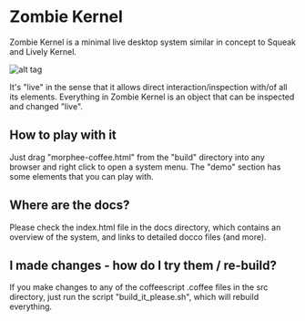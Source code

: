 Zombie Kernel
============

Zombie Kernel is a minimal live desktop system similar in concept to Squeak and Lively Kernel.

![alt tag](https://raw.github.com/davidedc/Zombie-Kernel/master/docs/other/imgs/ZombieKernelScreenshot5thSept2013.png)

It's "live" in the sense that it allows direct interaction/inspection with/of all its elements. Everything in Zombie Kernel is an object that can be inspected and changed "live".

How to play with it
-------------------
Just drag "morphee-coffee.html" from the "build" directory into any browser and right click to open a system menu. The "demo" section has some elements that you can play with.

Where are the docs?
-------------------
Please check the index.html file in the docs directory, which contains an overview of the system, and links to detailed docco files (and more).

I made changes - how do I try them / re-build?
---------------------------------------------
If you make changes to any of the coffeescript .coffee files in the src directory, just run the script "build_it_please.sh", which will rebuild everything.